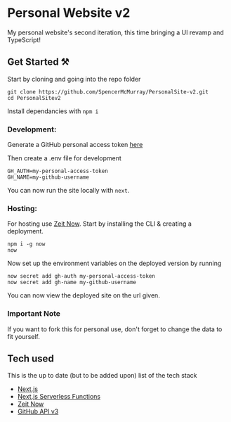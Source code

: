 # Personal Website v2

My personal website's second iteration, this time bringing a UI revamp and TypeScript!

## Get Started ⚒

Start by cloning and going into the repo folder

```
git clone https://github.com/SpencerMcMurray/PersonalSite-v2.git
cd PersonalSitev2
```

Install dependancies with `npm i`

### Development:

Generate a GitHub personal access token [here](https://github.com/settings/tokens)

Then create a .env file for development

```
GH_AUTH=my-personal-access-token
GH_NAME=my-github-username
```

You can now run the site locally with `next`.

### Hosting:

For hosting use [Zeit Now](https://zeit.co). Start by installing the CLI & creating a deployment.

```
npm i -g now
now
```

Now set up the environment variables on the deployed version by running

```
now secret add gh-auth my-personal-access-token
now secret add gh-name my-github-username
```

You can now view the deployed site on the url given.

### Important Note

If you want to fork this for personal use, don't forget to change the data to fit yourself.

## Tech used

This is the up to date (but to be added upon) list of the tech stack

- [Next.js](https://github.com/zeit/next.js)
- [Next.js Serverless Functions](https://zeit.co/docs/v2/serverless-functions/introduction)
- [Zeit Now](https://zeit.co/)
- [GitHub API v3](https://developer.github.com/v3/)
